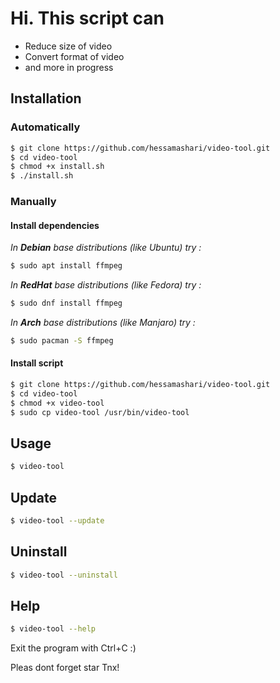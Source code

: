 # Hi. This script can

- Reduce size of video
- Convert format of video
- and more in progress

## Installation

### Automatically

```sh
$ git clone https://github.com/hessamashari/video-tool.git
$ cd video-tool
$ chmod +x install.sh
$ ./install.sh
```

### Manually

#### Install dependencies

*In __Debian__ base distributions (like Ubuntu) try :*

```sh
$ sudo apt install ffmpeg
```

*In __RedHat__ base distributions (like Fedora) try :*

```sh
$ sudo dnf install ffmpeg
```

*In __Arch__ base distributions (like Manjaro) try :*

```sh
$ sudo pacman -S ffmpeg
```

#### Install script

```sh
$ git clone https://github.com/hessamashari/video-tool.git
$ cd video-tool
$ chmod +x video-tool
$ sudo cp video-tool /usr/bin/video-tool
```

## Usage

```sh
$ video-tool
```

## Update

```sh
$ video-tool --update
```

## Uninstall

```sh
$ video-tool --uninstall
```

## Help

```sh
$ video-tool --help
```

Exit the program with Ctrl+C :)


Pleas dont forget star
Tnx!
